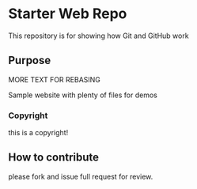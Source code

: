 # Starter Web Repo

This repository is for showing how Git and GitHub work

## Purpose

MORE TEXT FOR REBASING


Sample website with plenty of files for demos

### Copyright
this is a copyright!

## How to contribute
please fork and issue full request for review.